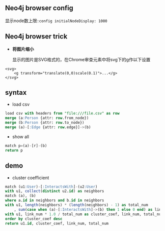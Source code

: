 ## Neo4j browser config

显示node数上限`:config initialNodeDisplay: 1000`

## Neo4j browser trick

* **将图片缩小**

  显示的图片是SVG格式的，在Chrome审查元素中将svg下的g作以下设置

```
<svg>
    <g transform="translate(0,0)scale(0.1)">...</g>
</svg>
```

## syntax

* load csv

```sql
load csv with headers from "file:///file.csv" as row
merge (a:Person {attr: row.from_node})
merge (b:Person {attr: row.to_node})
merge (a)-[:Edge {attr: row.edge}]->(b)
```

* show all

```sql
match p=(a)-[r]-(b)
return p
```

## demo

* cluster coefficient

```sql
match (u1:User)-[:InteractsWith]-(u2:User)
with u1, collect(distinct u2.id) as neighbors
match (a), (b)
where a.id in neighbors and b.id in neighbors
with u1, length(neighbors) * (length(neighbors) - 1) as total_num
    , sum(case when (a)-[:InteractsWith]->(b) then 1 else 0 end) as link_num
with u1, link_num * 1.0 / total_num as cluster_coef, link_num, total_num
order by cluster_coef desc
return u1.id, cluster_coef, link_num, total_num
```